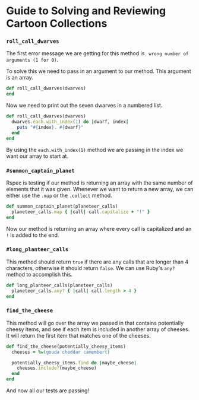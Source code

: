 # Guide to Solving and Reviewing Cartoon Collections

### `roll_call_dwarves`

The first error message we are getting for this method is ` wrong number of arguments (1 for 0)`.

To solve this we need to pass in an argument to our method. This argument is an array.

```ruby
def roll_call_dwarves(dwarves)
end
```
Now we need to print out the seven dwarves in a numbered list.


```ruby
def roll_call_dwarves(dwarves)
  dwarves.each.with_index(1) do |dwarf, index|
    puts "#{index}. #{dwarf}"
  end
end
```

By using the `each.with_index(1)` method we are passing in the index we want our array to start at.

### `#summon_captain_planet`

Rspec is testing if our method is returning an array with the same number of elements that it was given. Whenever we want to return a new array, we can either use the `.map` or the `.collect` method. 


```ruby
def summon_captain_planet(planeteer_calls)
  planeteer_calls.map { |call| call.capitalize + "!" }
end
```
Now our method is returning an array where every call is capitalized and an `!` is added to the end.

### `#long_planteer_calls`

This method should return `true` if there are any calls that are longer than 4 characters, otherwise it should return `false`. We can use Ruby's `any?` method to accomplish this.

```ruby
def long_planteer_calls(planeteer_calls)
  planeteer_calls.any? { |call| call.length > 4 }
end
```

### `find_the_cheese`

This method will go over the array we passed in that contains potentially cheesy items, and see if each item is included in another array of cheeses. It will return the first item that matches one of the cheeses.

```ruby
def find_the_cheese(potentially_cheesy_items)
  cheeses = %w(gouda cheddar camembert)

  potentially_cheesy_items.find do |maybe_cheese|
    cheeses.include?(maybe_cheese)
  end
end
```

And now all our tests are passing!
